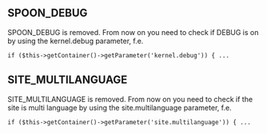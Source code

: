## SPOON_DEBUG

SPOON_DEBUG is removed. From now on you need to check if DEBUG is on by using the kernel.debug parameter, f.e.

	if ($this->getContainer()->getParameter('kernel.debug')) { ...

## SITE_MULTILANGUAGE

SITE_MULTILANGUAGE is removed. From now on you need to check if the site is multi language by using the site.multilanguage parameter, f.e.

	if ($this->getContainer()->getParameter('site.multilanguage')) { ...